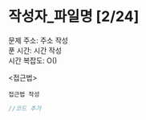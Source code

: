 # 작성자_파일명 [2/24] </br>
문제 주소: 주소 작성 </br>
푼 시간: 시간 작성 </br>
시간 복잡도: O() </br>

<접근법>
```
접근법 작성
```


```java
//코드 추가

```
